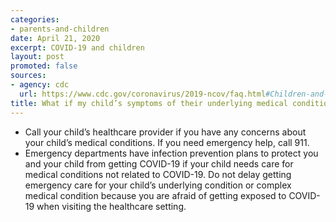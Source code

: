 ```yaml
---
categories:
- parents-and-children
date: April 21, 2020
excerpt: COVID-19 and children
layout: post
promoted: false
sources:
- agency: cdc
  url: https://www.cdc.gov/coronavirus/2019-ncov/faq.html#Children-and-Youth-with-Special-Healthcare-Needs
title: What if my child’s symptoms of their underlying medical condition or complex, chronic medical condition get worse?
---
```


- Call your child’s healthcare provider if you have any concerns about your child’s medical conditions. If you need emergency help, call 911.
- Emergency departments have infection prevention plans to protect you and your child from getting COVID-19 if your child needs care for medical conditions not related to COVID-19. Do not delay getting emergency care for your child’s underlying condition or complex medical condition because you are afraid of getting exposed to COVID-19 when visiting the healthcare setting.
